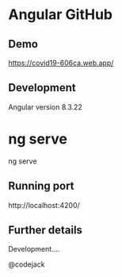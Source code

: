 # Angular GitHub


## Demo 
https://covid19-606ca.web.app/


## Development 
Angular version 8.3.22 
## 




ng serve      
=======
ng serve


## Running port

http://localhost:4200/


## Further details

Development.... 


@codejack
